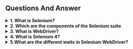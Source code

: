 ## Questions And Answer

<details>
<summary><b>1. What is Selenium?</b></summary>

---

  <p>Selenium is an open-source automation testing tool used for testing web applications. It provides a set of libraries and APIs that allow developers to interact with web elements, simulate user actions, and validate web application behavior. Selenium supports various programming languages such as Java, Python, C#, Ruby, and JavaScript.</p>

</details>

<details>
<summary><b>2. Which are the components of the Selenium suite</b></summary>

---

  <p>Selenium is not just a single tool or a utility. Rather, it’s a bundle of multiple test tools, referred to as a suite. Each of the tools is designed to meet specific criteria for testing and testing environments.

The suite package contains the following set of tools:

- **Selenium IDE (Integrated Development Environment)** – Open-source record and playback test automation for the web. This is distributed as a plug-in to Firefox and Chrome.

- **Selenium RC (Remote Control)** – Selenium RC is a server that allows a user to build test scripts in a desired programming language. It also enables test scripts to be performed across a wide spectrum of browsers.

- **Selenium WebDriver** – WebDriver is an entirely different tool, with different advantages over Selenium RC. WebDriver interacts directly with the web browser and makes use of its native compatibility to automate. 

- **Selenium Grid** – Selenium Grid is used to simultaneously distribute the test execution on multiple platforms and environments.
</p>

</details>

<details>
<summary><b>3. What is WebDriver?</b></summary>

---

  <p>WebDriver is a simple and concise programming interface. As an object-oriented and lightweight API, it drives the browser through interface-type reference variables.</p>

**1. WebDriver is a simple and concise programming interface:**

- WebDriver is an interface in Selenium that provides a set of methods and commands for controlling a web browser.
- It offers a simplified and easy-to-understand way to interact with web elements and perform actions on web pages.
- The design of the WebDriver interface aims to make it intuitive for developers to write automated tests and perform web automation tasks.

**2. As an object-oriented and lightweight API:**

- WebDriver follows the principles of object-oriented programming (OOP), which emphasizes the use of objects and classes to model real-world entities and interactions.
- In WebDriver, web browsers, web elements, and other components are represented as objects, and actions are performed by calling methods on these objects.
WebDriver is lightweight in the sense that it provides only the essential features and functionality needed for browser automation, without unnecessary complexity or overhead.

**3. It drives the browser through interface-type reference variables:**

- In WebDriver, you interact with the browser by creating objects of types that implement the WebDriver interface.
- When you create a WebDriver object, you typically declare it using the WebDriver interface type, like this: __WebDriver driver = new ChromeDriver()__; or __WebDriver driver = new FirefoxDriver()__;.
- This approach allows for flexibility and modularity in your code because you can switch between different browser implementations (e.g., ChromeDriver, FirefoxDriver) without changing much of your code.
- Using interface-type reference variables also promotes good programming practices, such as coding to interfaces rather than concrete implementations, which makes your code easier to maintain and extend.

</details>

<details>
<summary><b>4. What is Selenium 4?
</b></summary>

---

  <p>Selenium 4 is the latest version of Selenium WebDriver, which will be fully standardized with <a href='https://www.w3.org/'>W3C</a>. Since most browsers such as Chrome, Safari, Firefox, Internet Explorer, and Edge follow W3C standardization, browser drivers will interact with Selenium WebDriver in W3C standard protocol.</p>

</details>

<details>
<summary><b>5.What are the different waits in Selenium WebDriver?
</b></summary>

---

  <p>There are three types of waits in WebDriver:

**1. Implicit Waits:** This is a wait timeout that applies to an instance on a WebDriver. It implies that all actions of this instance are time-out only after waiting for a period of time.

**_Python Code_**
```Python

from selenium import webdriver

# Create a new instance of the Firefox driver
driver = webdriver.Firefox()

# Set implicit wait time to 10 seconds
driver.implicitly_wait(10)

# Navigate to a webpage
driver.get("http://www.example.com")

# Find an element
element = driver.find_element_by_id("some_id")

# Perform actions on the element
element.click()

# Close the browser
driver.quit()


```
**_Java Code_**
```Java
import org.openqa.selenium.WebDriver;
import org.openqa.selenium.firefox.FirefoxDriver;
import java.util.concurrent.TimeUnit;

public class Example {
    public static void main(String[] args) {
        // Create a new instance of the Firefox driver
        WebDriver driver = new FirefoxDriver();

        // Set implicit wait time to 10 seconds
        driver.manage().timeouts().implicitlyWait(10, TimeUnit.SECONDS);

        // Navigate to a webpage
        driver.get("http://www.example.com");

        // Find an element
        WebElement element = driver.findElement(By.id("some_id"));

        // Perform actions on the element
        element.click();

        // Close the browser
        driver.quit();
    }
}


```

**2. Explicit Waits:** This is an exclusive time-out method that works by adding code to delay the execution until a specific condition arises. It is more customizable in terms that we can set it up to wait for any suitable situation. Usually, we use a few of the pre-built expected conditions to wait for elements to become clickable, visible, invisible, etc.

**_Python Code_**
```Python

from selenium import webdriver
from selenium.webdriver.common.by import By
from selenium.webdriver.support.ui import WebDriverWait
from selenium.webdriver.support import expected_conditions as EC

# Create a new instance of the Firefox driver
driver = webdriver.Firefox()

# Navigate to a webpage
driver.get("http://www.example.com")

# Wait for the element to be clickable
element = WebDriverWait(driver, 10).until(EC.element_to_be_clickable((By.ID, "some_id")))

# Perform actions on the element
element.click()

# Close the browser
driver.quit()



```
**_Java Code_**
```Java
import org.openqa.selenium.WebDriver;
import org.openqa.selenium.firefox.FirefoxDriver;
import org.openqa.selenium.support.ui.WebDriverWait;
import org.openqa.selenium.support.ui.ExpectedConditions;
import org.openqa.selenium.By;

public class Example {
    public static void main(String[] args) {
        // Create a new instance of the Firefox driver
        WebDriver driver = new FirefoxDriver();

        // Navigate to a webpage
        driver.get("http://www.example.com");

        // Set explicit wait time to 10 seconds
        WebDriverWait wait = new WebDriverWait(driver, 10);

        // Wait for the element to be clickable
        WebElement element = wait.until(ExpectedConditions.elementToBeClickable(By.id("some_id")));

        // Perform actions on the element
        element.click();

        // Close the browser
        driver.quit();
    }
}


```

**3. Fluent Waits:** This defines the maximum amount of time to wait for a particular condition and frequency to test the condition before throwing an exception to “ElementNotVisibleException.”</p>

</details>
